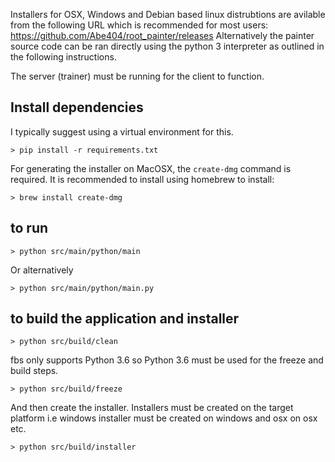 
Installers for OSX, Windows and Debian based linux distrubtions are avilable from the following URL which is recommended for most users:
https://github.com/Abe404/root_painter/releases
Alternatively the painter source code can be ran directly using the python 3 interpreter as outlined in the following instructions.

The server (trainer) must be running for the client to function.

## Install dependencies 
I typically suggest using a virtual environment for this.

    > pip install -r requirements.txt

For generating the installer on MacOSX, the `create-dmg` command is required. It is recommended to install using homebrew to install:

    > brew install create-dmg

## to run
    > python src/main/python/main

Or alternatively 

    > python src/main/python/main.py

## to build the application and installer

    > python src/build/clean

fbs only supports Python 3.6 so Python 3.6 must be used for the freeze and build steps.

    > python src/build/freeze

And then create the installer. Installers must be created on the target platform i.e windows installer must be created on windows and osx on osx etc.

    > python src/build/installer
